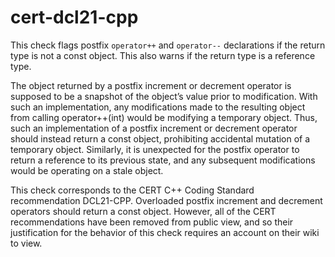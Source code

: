 cert-dcl21-cpp
==============

This check flags postfix `operator++` and `operator--` declarations if
the return type is not a const object. This also warns if the return
type is a reference type.

The object returned by a postfix increment or decrement operator is
supposed to be a snapshot of the object’s value prior to modification.
With such an implementation, any modifications made to the resulting
object from calling operator++(int) would be modifying a temporary
object. Thus, such an implementation of a postfix increment or decrement
operator should instead return a const object, prohibiting accidental
mutation of a temporary object. Similarly, it is unexpected for the
postfix operator to return a reference to its previous state, and any
subsequent modifications would be operating on a stale object.

This check corresponds to the CERT C++ Coding Standard recommendation
DCL21-CPP. Overloaded postfix increment and decrement operators should
return a const object. However, all of the CERT recommendations have
been removed from public view, and so their justification for the
behavior of this check requires an account on their wiki to view.
